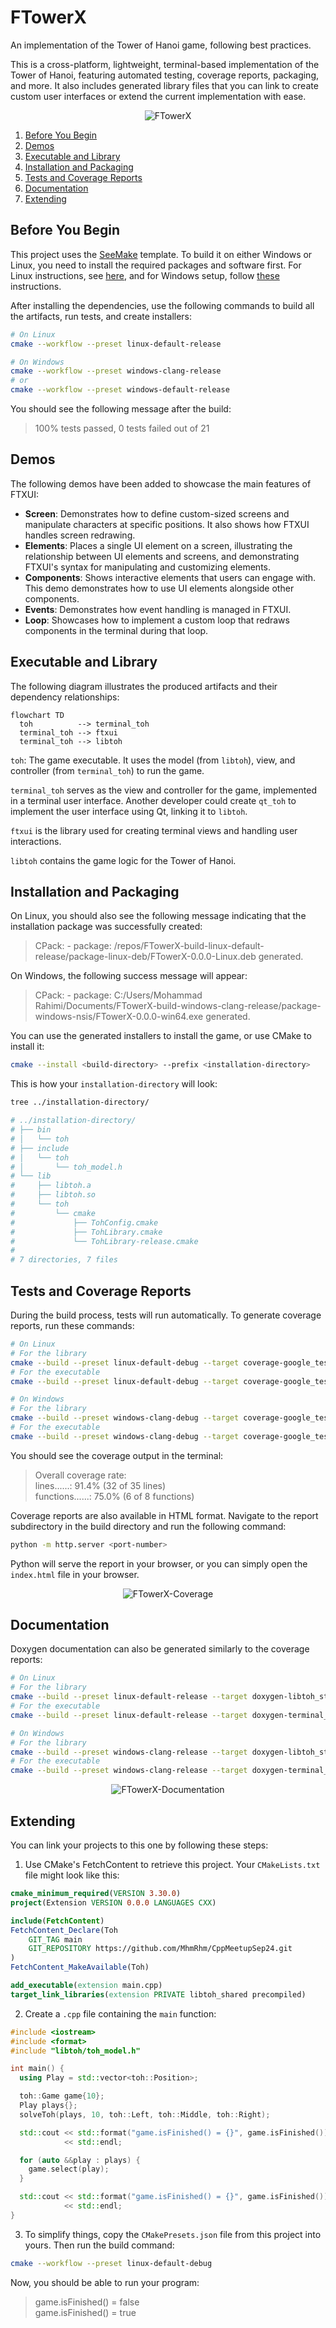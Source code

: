 # FTowerX

An implementation of the Tower of Hanoi game, following best practices.

This is a cross-platform, lightweight, terminal-based implementation of the Tower
of Hanoi, featuring automated testing, coverage reports, packaging, and more. It
also includes generated library files that you can link to create custom user
interfaces or extend the current implementation with ease.

<p align="center"><img src="https://github.com/user-attachments/assets/a526319b-3c7a-4442-8e88-ed85eb45a4d1" alt="FTowerX"></img></p>

1. [Before You Begin](#before-you-begin)
2. [Demos](#demos)
3. [Executable and Library](#executable-and-library)
4. [Installation and Packaging](#installation-and-packaging)
5. [Tests and Coverage Reports](#tests-and-coverage-reports)
6. [Documentation](#documentation)
7. [Extending](#extending)

## Before You Begin

This project uses the [SeeMake](https://github.com/MhmRhm/SeeMake) template. To
build it on either Windows or Linux, you need to install the required packages
and software first. For Linux instructions, see
[here](https://github.com/MhmRhm/SeeMake?tab=readme-ov-file#setting-up-linux),
and for Windows setup, follow
[these](https://github.com/MhmRhm/SeeMake?tab=readme-ov-file#setting-up-windows)
instructions.

After installing the dependencies, use the following commands to build all the
artifacts, run tests, and create installers:

```bash
# On Linux
cmake --workflow --preset linux-default-release

# On Windows
cmake --workflow --preset windows-clang-release
# or
cmake --workflow --preset windows-default-release
```

You should see the following message after the build:

> 100% tests passed, 0 tests failed out of 21

## Demos

The following demos have been added to showcase the main features of FTXUI:

- **Screen**: Demonstrates how to define custom-sized screens and manipulate
characters at specific positions. It also shows how FTXUI handles screen
redrawing.
- **Elements**: Places a single UI element on a screen, illustrating the
relationship between UI elements and screens, and demonstrating FTXUI's syntax
for manipulating and customizing elements.
- **Components**: Shows interactive elements that users can engage with. This
demo demonstrates how to use UI elements alongside other components.
- **Events**: Demonstrates how event handling is managed in FTXUI.
- **Loop**: Showcases how to implement a custom loop that redraws components in
the terminal during that loop.

## Executable and Library

The following diagram illustrates the produced artifacts and their dependency
relationships:

```mermaid
flowchart TD
  toh          --> terminal_toh
  terminal_toh --> ftxui
  terminal_toh --> libtoh
```

`toh`: The game executable. It uses the model (from `libtoh`), view, and
controller (from `terminal_toh`) to run the game.

`terminal_toh` serves as the view and controller for the game, implemented in a
terminal user interface. Another developer could create `qt_toh` to implement the
user interface using Qt, linking it to `libtoh`.

`ftxui` is the library used for creating terminal views and handling user
interactions.

`libtoh` contains the game logic for the Tower of Hanoi.

## Installation and Packaging

On Linux, you should also see the following message indicating that the
installation package was successfully created:

> CPack: - package: /repos/FTowerX-build-linux-default-release/package-linux-deb/FTowerX-0.0.0-Linux.deb generated.

On Windows, the following success message will appear:

> CPack: - package: C:/Users/Mohammad Rahimi/Documents/FTowerX-build-windows-clang-release/package-windows-nsis/FTowerX-0.0.0-win64.exe generated.

You can use the generated installers to install the game, or use CMake to install
it:

```bash
cmake --install <build-directory> --prefix <installation-directory>
```

This is how your `installation-directory` will look:

```bash
tree ../installation-directory/

# ../installation-directory/
# ├── bin
# │   └── toh
# ├── include
# │   └── toh
# │       └── toh_model.h
# └── lib
#     ├── libtoh.a
#     ├── libtoh.so
#     └── toh
#         └── cmake
#             ├── TohConfig.cmake
#             ├── TohLibrary.cmake
#             └── TohLibrary-release.cmake
#
# 7 directories, 7 files
```

## Tests and Coverage Reports

During the build process, tests will run automatically. To generate coverage
reports, run these commands:

```bash
# On Linux
# For the library
cmake --build --preset linux-default-debug --target coverage-google_test_libtoh
# For the executable
cmake --build --preset linux-default-debug --target coverage-google_test_toh

# On Windows
# For the library
cmake --build --preset windows-clang-debug --target coverage-google_test_libtoh
# For the executable
cmake --build --preset windows-clang-debug --target coverage-google_test_toh
```

You should see the coverage output in the terminal:

> Overall coverage rate:  
lines......: 91.4% (32 of 35 lines)  
functions......: 75.0% (6 of 8 functions)  

Coverage reports are also available in HTML format. Navigate to the report
subdirectory in the build directory and run the following command:

```bash
python -m http.server <port-number>
```

Python will serve the report in your browser, or you can simply open the
`index.html` file in your browser.

<p align="center"><img src="https://i.postimg.cc/YC7PZ9z2/temp-Imagec-RDRIB.avif" alt="FTowerX-Coverage"></img></p>

## Documentation

Doxygen documentation can also be generated similarly to the coverage reports:

```bash
# On Linux
# For the library
cmake --build --preset linux-default-release --target doxygen-libtoh_static
# For the executable
cmake --build --preset linux-default-release --target doxygen-terminal_toh_static

# On Windows
# For the library
cmake --build --preset windows-clang-release --target doxygen-libtoh_static
# For the executable
cmake --build --preset windows-clang-release --target doxygen-terminal_toh_static
```

<p align="center"><img src="https://i.postimg.cc/15wTv66Y/temp-Image-Oivazx.avif" alt="FTowerX-Documentation"></img></p>

## Extending

You can link your projects to this one by following these steps:

1. Use CMake's FetchContent to retrieve this project. Your `CMakeLists.txt` file
might look like this:

```cmake
cmake_minimum_required(VERSION 3.30.0)
project(Extension VERSION 0.0.0 LANGUAGES CXX)

include(FetchContent)
FetchContent_Declare(Toh
    GIT_TAG main
    GIT_REPOSITORY https://github.com/MhmRhm/CppMeetupSep24.git
)
FetchContent_MakeAvailable(Toh)

add_executable(extension main.cpp)
target_link_libraries(extension PRIVATE libtoh_shared precompiled)
```

2. Create a `.cpp` file containing the `main` function:

```cpp
#include <iostream>
#include <format>
#include "libtoh/toh_model.h"

int main() {
  using Play = std::vector<toh::Position>;

  toh::Game game{10};
  Play plays{};
  solveToh(plays, 10, toh::Left, toh::Middle, toh::Right);

  std::cout << std::format("game.isFinished() = {}", game.isFinished())
            << std::endl;

  for (auto &&play : plays) {
    game.select(play);
  }

  std::cout << std::format("game.isFinished() = {}", game.isFinished())
            << std::endl;
}
```

3. To simplify things, copy the `CMakePresets.json` file from this project into
yours. Then run the build command:

```bash
cmake --workflow --preset linux-default-debug
```

Now, you should be able to run your program:

> game.isFinished() = false  
game.isFinished() = true
